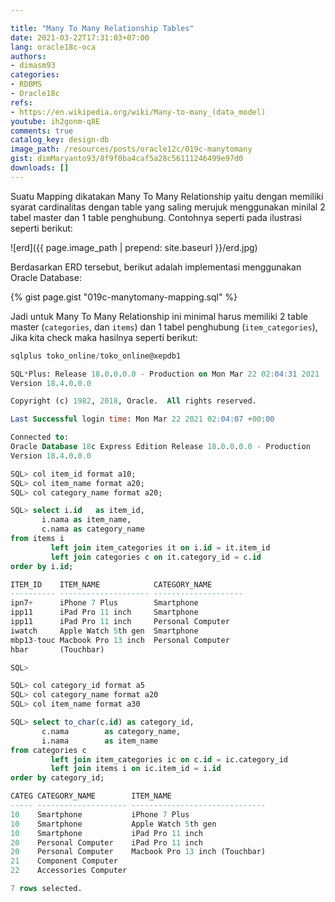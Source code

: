 ```yaml
---

title: "Many To Many Relationship Tables"
date: 2021-03-22T17:31:03+07:00
lang: oracle18c-oca
authors:
- dimasm93
categories:
- RDBMS
- Oracle18c
refs: 
- https://en.wikipedia.org/wiki/Many-to-many_(data_model)
youtube: ih2gonm-q8E
comments: true
catalog_key: design-db
image_path: /resources/posts/oracle12c/019c-manytomany
gist: dimMaryanto93/8f9f0ba4caf5a28c56111246499e97d0
downloads: []
---
```


Suatu Mapping dikatakan Many To Many Relationship yaitu dengan memiliki syarat cardinalitas dengan table yang saling merujuk menggunakan minilal 2 tabel master dan 1 table penghubung. Contohnya seperti pada ilustrasi seperti berikut:

<!--more-->

![erd]({{ page.image_path | prepend: site.baseurl }}/erd.jpg)

Berdasarkan ERD tersebut, berikut adalah implementasi menggunakan Oracle Database:

{% gist page.gist "019c-manytomany-mapping.sql" %}

Jadi untuk Many To Many Relationship ini minimal harus memiliki 2 table master (`categories`, dan `items`) dan 1 tabel penghubung (`item_categories`), Jika kita check maka hasilnya seperti berikut:

```sql
sqlplus toko_online/toko_online@xepdb1

SQL*Plus: Release 18.0.0.0.0 - Production on Mon Mar 22 02:04:31 2021
Version 18.4.0.0.0

Copyright (c) 1982, 2018, Oracle.  All rights reserved.

Last Successful login time: Mon Mar 22 2021 02:04:07 +00:00

Connected to:
Oracle Database 18c Express Edition Release 18.0.0.0.0 - Production
Version 18.4.0.0.0

SQL> col item_id format a10;
SQL> col item_name format a20;
SQL> col category_name format a20;

SQL> select i.id   as item_id,
       i.nama as item_name,
       c.nama as category_name
from items i
         left join item_categories it on i.id = it.item_id
         left join categories c on it.category_id = c.id
order by i.id;

ITEM_ID    ITEM_NAME            CATEGORY_NAME
---------- -------------------- --------------------
ipn7+      iPhone 7 Plus        Smartphone
ipp11      iPad Pro 11 inch     Smartphone
ipp11      iPad Pro 11 inch     Personal Computer
iwatch     Apple Watch 5th gen  Smartphone
mbp13-touc Macbook Pro 13 inch  Personal Computer
hbar       (Touchbar)

SQL>

SQL> col category_id format a5
SQL> col category_name format a20
SQL> col item_name format a30

SQL> select to_char(c.id) as category_id,
       c.nama        as category_name,
       i.nama        as item_name
from categories c
         left join item_categories ic on c.id = ic.category_id
         left join items i on ic.item_id = i.id
order by category_id;

CATEG CATEGORY_NAME        ITEM_NAME
----- -------------------- ------------------------------
10    Smartphone           iPhone 7 Plus
10    Smartphone           Apple Watch 5th gen
10    Smartphone           iPad Pro 11 inch
20    Personal Computer    iPad Pro 11 inch
20    Personal Computer    Macbook Pro 13 inch (Touchbar)
21    Component Computer
22    Accessories Computer

7 rows selected.
```